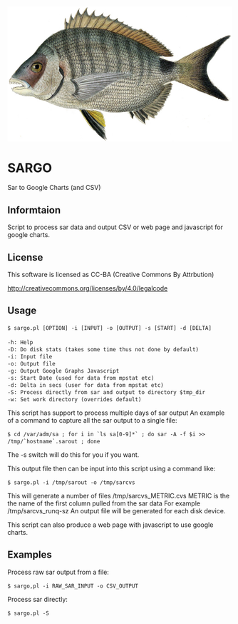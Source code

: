![alt tag](https://raw.githubusercontent.com/lateralblast/sargo/master/sargo.jpg)

SARGO
======

Sar to Google Charts (and CSV)

Informtaion
------------

Script to process sar data and output CSV or web page and javascript for google
charts.

License
-------

This software is licensed as CC-BA (Creative Commons By Attrbution)

http://creativecommons.org/licenses/by/4.0/legalcode

Usage
-----

```
$ sargo.pl [OPTION] -i [INPUT] -o [OUTPUT] -s [START] -d [DELTA]

-h: Help
-D: Do disk stats (takes some time thus not done by default)
-i: Input file
-o: Output file
-g: Output Google Graphs Javascript
-s: Start Date (used for data from mpstat etc)
-d: Delta in secs (user for data from mpstat etc)
-S: Process directly from sar and output to directory $tmp_dir
-w: Set work directory (overrides default)
```

This script has support to process multiple days of sar output
An example of a command to capture all the sar output to a single file:

```
$ cd /var/adm/sa ; for i in `ls sa[0-9]*` ; do sar -A -f $i >> /tmp/`hostname`.sarout ; done
```

The -s switch will do this for you if you want.

This output file then can be input into this script using a command like:

```
$ sargo.pl -i /tmp/sarout -o /tmp/sarcvs
```

This will generate a number of files /tmp/sarcvs_METRIC.cvs
METRIC is the the name of the first column pulled from the sar data
For example /tmp/sarcvs_runq-sz
An output file will be generated for each disk device.

This script can also produce a web page with javascript to use google charts.

Examples
--------

Process raw sar output from a file:

```
$ sargo,pl -i RAW_SAR_INPUT -o CSV_OUTPUT
```

Process sar directly:

```
$ sargo.pl -S
```
